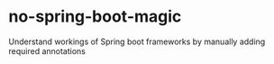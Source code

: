# no-spring-boot-magic

Understand workings of Spring boot frameworks by manually adding required annotations
